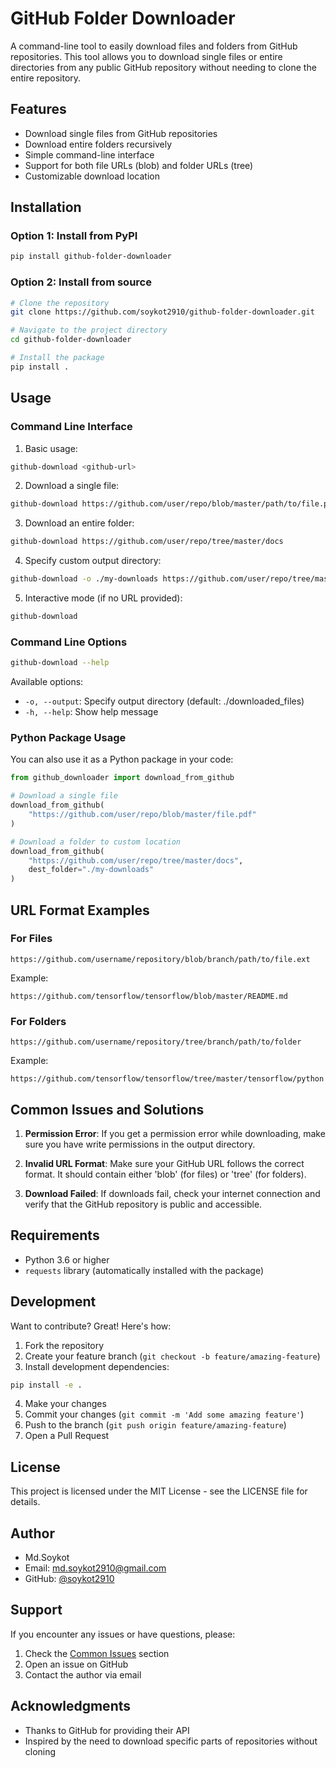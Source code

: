 # GitHub Folder Downloader

A command-line tool to easily download files and folders from GitHub repositories. This tool allows you to download single files or entire directories from any public GitHub repository without needing to clone the entire repository.

## Features

- Download single files from GitHub repositories
- Download entire folders recursively
- Simple command-line interface
- Support for both file URLs (blob) and folder URLs (tree)
- Customizable download location

## Installation

### Option 1: Install from PyPI

```bash
pip install github-folder-downloader
```

### Option 2: Install from source

```bash
# Clone the repository
git clone https://github.com/soykot2910/github-folder-downloader.git

# Navigate to the project directory
cd github-folder-downloader

# Install the package
pip install .
```

## Usage

### Command Line Interface

1. Basic usage:
```bash
github-download <github-url>
```

2. Download a single file:
```bash
github-download https://github.com/user/repo/blob/master/path/to/file.pdf
```

3. Download an entire folder:
```bash
github-download https://github.com/user/repo/tree/master/docs
```

4. Specify custom output directory:
```bash
github-download -o ./my-downloads https://github.com/user/repo/tree/master/docs
```

5. Interactive mode (if no URL provided):
```bash
github-download
```

### Command Line Options

```bash
github-download --help
```

Available options:
- `-o, --output`: Specify output directory (default: ./downloaded_files)
- `-h, --help`: Show help message

### Python Package Usage

You can also use it as a Python package in your code:

```python
from github_downloader import download_from_github

# Download a single file
download_from_github(
    "https://github.com/user/repo/blob/master/file.pdf"
)

# Download a folder to custom location
download_from_github(
    "https://github.com/user/repo/tree/master/docs",
    dest_folder="./my-downloads"
)
```

## URL Format Examples

### For Files
```
https://github.com/username/repository/blob/branch/path/to/file.ext
```
Example:
```
https://github.com/tensorflow/tensorflow/blob/master/README.md
```

### For Folders
```
https://github.com/username/repository/tree/branch/path/to/folder
```
Example:
```
https://github.com/tensorflow/tensorflow/tree/master/tensorflow/python
```

## Common Issues and Solutions

1. **Permission Error**: If you get a permission error while downloading, make sure you have write permissions in the output directory.

2. **Invalid URL Format**: Make sure your GitHub URL follows the correct format. It should contain either 'blob' (for files) or 'tree' (for folders).

3. **Download Failed**: If downloads fail, check your internet connection and verify that the GitHub repository is public and accessible.

## Requirements

- Python 3.6 or higher
- `requests` library (automatically installed with the package)

## Development

Want to contribute? Great! Here's how:

1. Fork the repository
2. Create your feature branch (`git checkout -b feature/amazing-feature`)
3. Install development dependencies:
```bash
pip install -e .
```
4. Make your changes
5. Commit your changes (`git commit -m 'Add some amazing feature'`)
6. Push to the branch (`git push origin feature/amazing-feature`)
7. Open a Pull Request

## License

This project is licensed under the MIT License - see the LICENSE file for details.

## Author

- Md.Soykot
- Email: md.soykot2910@gmail.com
- GitHub: [@soykot2910](https://github.com/soykot2910)

## Support

If you encounter any issues or have questions, please:
1. Check the [Common Issues](#common-issues-and-solutions) section
2. Open an issue on GitHub
3. Contact the author via email

## Acknowledgments

- Thanks to GitHub for providing their API
- Inspired by the need to download specific parts of repositories without cloning
